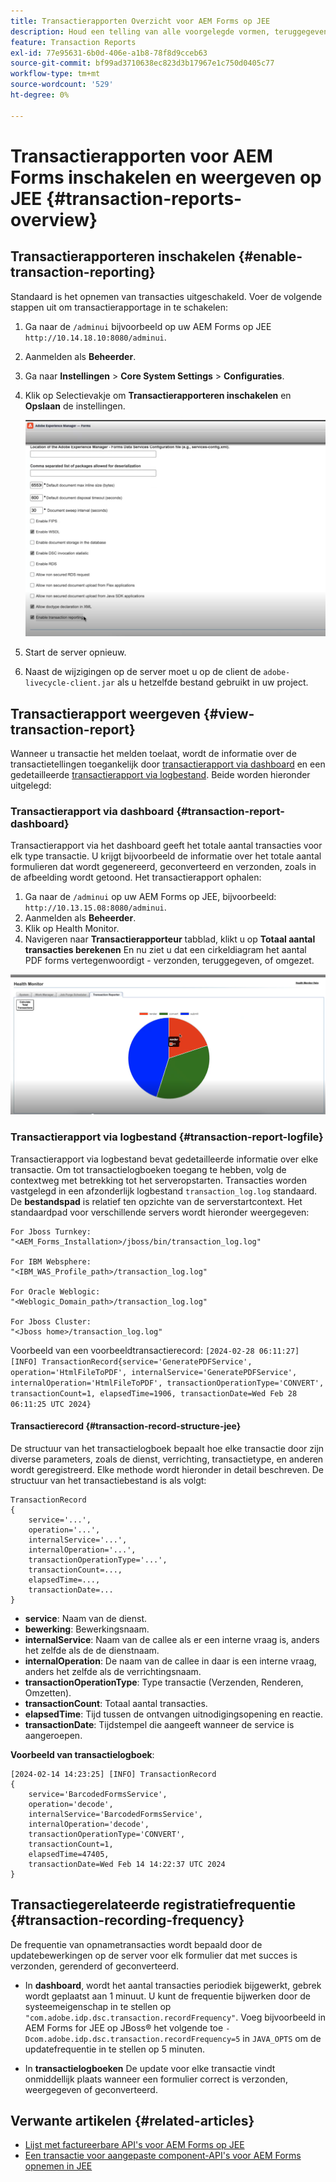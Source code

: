 ```yaml
---
title: Transactierapporten Overzicht voor AEM Forms op JEE
description: Houd een telling van alle voorgelegde vormen, teruggegeven, documenten die in één formaat aan een andere worden omgezet, en meer.
feature: Transaction Reports
exl-id: 77e95631-6b0d-406e-a1b8-78f8d9cceb63
source-git-commit: bf99ad3710638ec823d3b17967e1c750d0405c77
workflow-type: tm+mt
source-wordcount: '529'
ht-degree: 0%

---
```


# Transactierapporten voor AEM Forms inschakelen en weergeven op JEE {#transaction-reports-overview}

<!--Transaction reports in AEM Forms on JEE let you keep a count of all transactions taken place on your AEM Forms deployment. The objective is to provide information about product usage and helps business stakeholders understand their digital processing volumes. Examples of a transaction include:

* Submission of a document
* Rendition of a document
* Conversion of a document from one file format to another 

For more information on what is considered a transaction, see [Billable APIs](../../forms/using/transaction-reports-billable-apis-jee.md). Transaction log helps you to gain information about the number of documents submitted, rendered, and converted.-->

## Transactierapporteren inschakelen {#enable-transaction-reporting}

Standaard is het opnemen van transacties uitgeschakeld. Voer de volgende stappen uit om transactierapportage in te schakelen:

1. Ga naar de `/adminui` bijvoorbeeld op uw AEM Forms op JEE `http://10.14.18.10:8080/adminui`.
1. Aanmelden als **Beheerder**.
1. Ga naar **Instellingen** > **Core System Settings** > **Configuraties**.
1. Klik op Selectievakje om **Transactierapporteren inschakelen** en **Opslaan** de instellingen.

   ![sample-transaction-report-jee](assets/enable-transaction-jee.png)

1. Start de server opnieuw.
1. Naast de wijzigingen op de server moet u op de client de `adobe-livecycle-client.jar` als u hetzelfde bestand gebruikt in uw project.

<!--
* You can [enable transaction recording](../../forms/using/viewing-and-understanding-transaction-reports.md#setting-up-transaction-reports) from AEM Web Console. view transaction reports on author, processing, or publish instances. View transaction reports on author or processing instances for an aggregated sum of all transactions. View transaction reports on the publish instances for a count of all transactions that take place only on that publish instance from where the report is run.
-->

<!--Do not author content (Create adaptive forms, interactive communication, themes, and other authoring activities) and process documents (Use workflows, document services, and other processing activities) on the same AEM instance. Keep the transaction recording disabled for AEM Forms servers used to author content. Keep the transaction recording enabled for AEM Forms servers used to process documents.-->

## Transactierapport weergeven {#view-transaction-report}

Wanneer u transactie het melden toelaat, wordt de informatie over de transactietellingen toegankelijk door [transactierapport via dashboard](#transaction-report-dashboard) en een gedetailleerde [transactierapport via logbestand](#transaction-report-logfile). Beide worden hieronder uitgelegd:

### Transactierapport via dashboard {#transaction-report-dashboard}

Transactierapport via het dashboard geeft het totale aantal transacties voor elk type transactie. U krijgt bijvoorbeeld de informatie over het totale aantal formulieren dat wordt gegenereerd, geconverteerd en verzonden, zoals in de afbeelding wordt getoond. Het transactierapport ophalen:

1. Ga naar de `/adminui` op uw AEM Forms op JEE, bijvoorbeeld: `http://10.13.15.08:8080/adminui`.
1. Aanmelden als **Beheerder**.
1. Klik op Health Monitor.
1. Navigeren naar **Transactierapporteur** tabblad, klikt u op **Totaal aantal transacties berekenen** En nu ziet u dat een cirkeldiagram het aantal PDF forms vertegenwoordigt - verzonden, teruggegeven, of omgezet.

![sample-transaction-report-jee](assets/transaction-piechart.png)


### Transactierapport via logbestand {#transaction-report-logfile}

Transactierapport via logbestand bevat gedetailleerde informatie over elke transactie. Om tot transactielogboeken toegang te hebben, volg de contextweg met betrekking tot het serveropstarten. Transacties worden vastgelegd in een afzonderlijk logbestand `transaction_log.log` standaard. De **bestandspad** is relatief ten opzichte van de serverstartcontext. Het standaardpad voor verschillende servers wordt hieronder weergegeven:

```
For Jboss Turnkey:
"<AEM_Forms_Installation>/jboss/bin/transaction_log.log"

For IBM Websphere: 
"<IBM_WAS_Profile_path>/transaction_log.log"

For Oracle Weblogic:
"<Weblogic_Domain_path>/transaction_log.log"

For Jboss Cluster:
"<Jboss home>/transaction_log.log"
```

Voorbeeld van een voorbeeldtransactierecord:
`[2024-02-28 06:11:27] [INFO] TransactionRecord{service='GeneratePDFService', operation='HtmlFileToPDF', internalService='GeneratePDFService', internalOperation='HtmlFileToPDF', transactionOperationType='CONVERT', transactionCount=1, elapsedTime=1906, transactionDate=Wed Feb 28 06:11:25 UTC 2024}`

#### Transactierecord {#transaction-record-structure-jee}

De structuur van het transactielogboek bepaalt hoe elke transactie door zijn diverse parameters, zoals de dienst, verrichting, transactietype, en anderen wordt geregistreerd. Elke methode wordt hieronder in detail beschreven. De structuur van het transactiebestand is als volgt:

```
TransactionRecord
{
    service='...', 
    operation='...', 
    internalService='...', 
    internalOperation='...', 
    transactionOperationType='...', 
    transactionCount=..., 
    elapsedTime=..., 
    transactionDate=...
}
```

* **service**: Naam van de dienst.
* **bewerking**: Bewerkingsnaam.
* **internalService**: Naam van de callee als er een interne vraag is, anders het zelfde als de de dienstnaam.
* **internalOperation**: De naam van de callee in daar is een interne vraag, anders het zelfde als de verrichtingsnaam.
* **transactionOperationType**: Type transactie (Verzenden, Renderen, Omzetten).
* **transactionCount**: Totaal aantal transacties.
* **elapsedTime**: Tijd tussen de ontvangen uitnodigingsopening en reactie.
* **transactionDate**: Tijdstempel die aangeeft wanneer de service is aangeroepen.

**Voorbeeld van transactielogboek**:

```
[2024-02-14 14:23:25] [INFO] TransactionRecord
{
    service='BarcodedFormsService', 
    operation='decode', 
    internalService='BarcodedFormsService', 
    internalOperation='decode', 
    transactionOperationType='CONVERT', 
    transactionCount=1, 
    elapsedTime=47405, 
    transactionDate=Wed Feb 14 14:22:37 UTC 2024
}
```

## Transactiegerelateerde registratiefrequentie {#transaction-recording-frequency}

<!--Transaction persistence involves updating the total transaction count for SUBMIT, CONVERT, and RENDER operations on the server periodically: -->

De frequentie van opnametransacties wordt bepaald door de updatebewerkingen op de server voor elk formulier dat met succes is verzonden, gerenderd of geconverteerd.

* In **dashboard**, wordt het aantal transacties periodiek bijgewerkt, gebrek wordt geplaatst aan 1 minuut. U kunt de frequentie bijwerken door de systeemeigenschap in te stellen op `"com.adobe.idp.dsc.transaction.recordFrequency"`. Voeg bijvoorbeeld in AEM Forms for JEE op JBoss® het volgende toe `-Dcom.adobe.idp.dsc.transaction.recordFrequency=5` in `JAVA_OPTS` om de updatefrequentie in te stellen op 5 minuten.

* In **transactielogboeken** De update voor elke transactie vindt onmiddellijk plaats wanneer een formulier correct is verzonden, weergegeven of geconverteerd.

<!-- A transaction remains in the buffer for a specified period (Flush Buffer time + Reverse replication time). By default, it takes approximately 90 seconds for the transaction count to reflect in the transaction report.

Actions like submitting a PDF Form, using Agent UI to preview an interactive communication, or using non-standard form submission methods are not accounted as transactions. AEM Forms provides an API to record such transactions. Call the API from your custom implementations to record a transaction.

## Supported Topology {#supported-topology}

Transaction reports are available only on AEM Forms on OSGi environment. It supports author-publish, author-processing-publish, and only processing topologies. For example, topologies, see [Architecture and deployment topologies for AEM Forms](../../forms/using/transaction-reports-overview.md).

The transaction count is reverse replicated from publish instances to author or processing instances. An indicative author-publish topology is displayed below:

![simple-author-publish-topology](assets/simple-author-publish-topology.png)

>[!NOTE]
>
>AEM Forms transaction reports does not support topologies that contain only publish instances.

### Guidelines for using transaction reports {#guidelines-for-using-transaction-reports}

* Disable transaction reports on all author instances as reports on author instances includes transactions registered during authoring activities.
* Enable the **Show transactions from publish only** option on the author instance to view cumulative transactions from all publish instances. You can also view transaction reports on each publish instance for actual transactions on that particular publish instance only.
* Do not use author instances to run workflows and process documents.
* Before using transaction reporting, if you are have a toplogy with publish servers, ensure that the reverse replication is enabled for all the publish instances.
* Transaction data is reverse-replicated from a publish instance to only corresponding author or processing instance. The author or processing instance cannot further replicate data to another instance. For example, if you have author-processing-publish topology, aggregated transaction data is replicated only to the processing instance.-->

## Verwante artikelen {#related-articles}

* [Lijst met factureerbare API&#39;s voor AEM Forms op JEE](../../forms/using/transaction-reports-billable-apis-jee.md)
* [Een transactie voor aangepaste component-API&#39;s voor AEM Forms opnemen in JEE](/help/forms/using/record-transaction-custom-component-jee.md)
